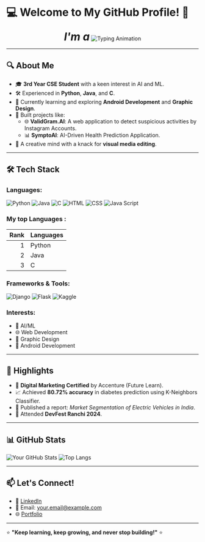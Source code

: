 # 💻 Welcome to My GitHub Profile! 🚀

<div align="center">
  <h1 style="display: inline; margin: 0;"><i>I'm a</i></h1>
  <img src="https://readme-typing-svg.demolab.com?font=Fira+Code&size=24&pause=500&color=F75C7E&center=true&vCenter=true&width=750&lines=Coder;Developer;Arificial+Intelligence+Enthusiast;Machine+Learning+Enthusiast;Creative+Designer" alt="Typing Animation" />
</div>

---

## 🔍 About Me

- 🎓 **3rd Year CSE Student** with a keen interest in AI and ML.
- 🛠️ Experienced in **Python**, **Java**, and **C**.
- 🌟 Currently learning and exploring **Android Development** and **Graphic Design**.
- 🤖 Built projects like:
  - 🌐 **ValidGram.AI**: A web application to detect suspicious activities by Instagram Accounts.
  - 📊 **SymptoAI**: AI-Driven Health Prediction Application.
- 🎨 A creative mind with a knack for **visual media editing**.

---

## 🛠️ Tech Stack

### Languages:
![Python](https://img.shields.io/badge/Python-3776AB?style=for-the-badge&logo=python&logoColor=white)
![Java](https://img.shields.io/badge/Java-007396?style=for-the-badge&logo=java&logoColor=white)
![C](https://img.shields.io/badge/C-00599C?style=for-the-badge&logo=c&logoColor=white)
![HTML](https://img.shields.io/badge/C-00599C?style=for-the-badge&logo=html&logoColor=white)
![CSS](https://img.shields.io/badge/C-00599C?style=for-the-badge&logo=css&logoColor=white)
![Java Script](https://img.shields.io/badge/C-00599C?style=for-the-badge&logo=js&logoColor=white)

### My top Languages :

| Rank | Languages |
|-----:|-----------|
|     1| Python    |
|     2| Java      |
|     3| C         |

### Frameworks & Tools:
![Django](https://img.shields.io/badge/Django-092E20?style=for-the-badge&logo=django&logoColor=white)
![Flask](https://img.shields.io/badge/Flask-000000?style=for-the-badge&logo=flask&logoColor=white)
![Kaggle](https://img.shields.io/badge/Kaggle-20BEFF?style=for-the-badge&logo=kaggle&logoColor=white)

### Interests:
- 🤖 AI/ML
- 🌐 Web Development
- 🎨 Graphic Design
- 📱 Android Development

---

## 🌟 Highlights

- 🏅 **Digital Marketing Certified** by Accenture (Future Learn).
- 📈 Achieved **80.72% accuracy** in diabetes prediction using K-Neighbors Classifier.
- 📑 Published a report: *Market Segmentation of Electric Vehicles in India*.
- 🌟 Attended **DevFest Ranchi 2024**.

---

## 📊 GitHub Stats

![Your GitHub Stats](https://github-readme-stats.vercel.app/api?username=YourGitHubUsername&show_icons=true&theme=radical)
![Top Langs](https://github-readme-stats.vercel.app/api/top-langs/?username=YourGitHubUsername&layout=compact&theme=radical)

---

## 📫 Let's Connect!

- 💼 [LinkedIn](https://www.linkedin.com/in/yourprofile)
- 📧 Email: your.email@example.com
- 🌐 [Portfolio](https://yourportfolio.com)

---

⭐ **"Keep learning, keep growing, and never stop building!"** ⭐
